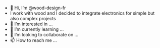 - 👋 Hi, I’m @wood-design-fr
- I work with wood and I decided to integrate electronics for simple but also complex projects
- 👀 I’m interested in ...
- 🌱 I’m currently learning ...
- 💞️ I’m looking to collaborate on ...
- 📫 How to reach me ...

<!---
wood-design-fr/wood-design-fr is a ✨ special ✨ repository because its `README.md` (this file) appears on your GitHub profile.
You can click the Preview link to take a look at your changes.
--->
